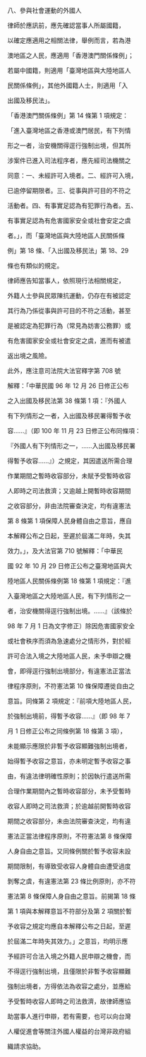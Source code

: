 八、參與社會運動的外國人

律師於應訊前，應先確認當事人所屬國籍，

以確定應適用之相關法律，舉例而言，若為港

澳地區之人民，應適用「香港澳門關係條例」；

若屬中國籍，則適用「臺灣地區與大陸地區人

民關係條例」，其他外國籍人士，則適用「入

出國及移民法」。

「香港澳門關係條例」第 14 條第 1 項規定：

「進入臺灣地區之香港或澳門居民，有下列情

形之一者，治安機關得逕行強制出境，但其所

涉案件已進入司法程序者，應先經司法機關之

同意：一、未經許可入境者。二、經許可入境，

已逾停留期限者。三、從事與許可目的不符之

活動者。四、有事實足認為有犯罪行為者。五、

有事實足認為有危害國家安全或社會安定之虞

者。」，而「臺灣地區與大陸地區人民關係條

例」第 18 條、「入出國及移民法」第 18、29

條也有類似的規定。

律師應告知當事人，依照現行法相關規定，



外籍人士參與民眾陳抗運動，仍存在有被認定

其行為乃係從事與許可目的不符之活動，甚至

是被認定為犯罪行為（常見為妨害公務罪）或

有危害國家安全或社會安定之虞，進而有被遣

返出境之風險。

此外，應注意司法院大法官釋字第 708 號

解釋：「中華民國 96 年 12 月 26 日修正公布

之入出國及移民法第 38 條第 1 項：『外國人

有下列情形之一者，入出國及移民署得暫予收

容……』（即 100 年 11 月 23 日修正公布同條項：

『外國人有下列情形之一，……入出國及移民署

得暫予收容……』）之規定，其因遣送所需合理

作業期間之暫時收容部分，未賦予受暫時收容

人即時之司法救濟；又逾越上開暫時收容期間

之收容部分，非由法院審查決定，均有違憲法

第 8 條第 1 項保障人民身體自由之意旨，應自

本解釋公布之日起，至遲於屆滿二年時，失其

效力。」，及大法官第 710 號解釋：「中華民

國 92 年 10 月 29 日修正公布之臺灣地區與大

陸地區人民關係條例第 18 條第 1 項規定：『進

入臺灣地區之大陸地區人民，有下列情形之一





者，治安機關得逕行強制出境。……』（該條於

98 年 7 月 1 日為文字修正）除因危害國家安全

或社會秩序而須為急速處分之情形外，對於經

許可合法入境之大陸地區人民，未予申辯之機

會，即得逕行強制出境部分，有違憲法正當法

律程序原則，不符憲法第 10 條保障遷徙自由之

意旨。同條第 2 項規定：『前項大陸地區人民，

於強制出境前，得暫予收容……』（即 98 年 7

月 1 日修正公布之同條例第 18 條第 3 項），

未能顯示應限於非暫予收容顯難強制出境者，

始得暫予收容之意旨，亦未明定暫予收容之事

由，有違法律明確性原則；於因執行遣送所需

合理作業期間內之暫時收容部分，未予受暫時

收容人即時之司法救濟；於逾越前開暫時收容

期間之收容部分，未由法院審查決定，均有違

憲法正當法律程序原則，不符憲法第 8 條保障

人身自由之意旨。又同條例關於暫予收容未設

期間限制，有導致受收容人身體自由遭受過度

剝奪之虞，有違憲法第 23 條比例原則，亦不符

憲法第 8 條保障人身自由之意旨。前揭第 18 條

第 1 項與本解釋意旨不符部分及第 2 項關於暫

予收容之規定均應自本解釋公布之日起，至遲



於屆滿二年時失其效力。」之意旨，均明示應

予經許可合法入境之外籍人民申辯之機會，而

不得逕行強制出境，且僅限於非暫予收容顯難

強制出境者，方得依法為收容之處分，並應給

予受暫時收容人即時之司法救濟，故律師應協

助當事人進行申辯，若有需要，也可以向台灣

人權促進會等關注外國人權益的台灣非政府組

織請求協助。

